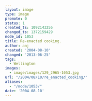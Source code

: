 ```yaml
---
layout: image
type: image
promote: 0
status: 1
created_ts: 1092143256
changed_ts: 1372159429
node_id: 1053
title: Re-enacted cooking.
author: anj
created: '2004-08-10'
changed: '2013-06-25'
tags:
  - Wellington
images:
  - image/images/129_2965-1053.jpg
url: "/2004/08/10/re_enacted_cooking/"
aliases:
  - "/node/1053/"
date: '2004-08-10'
---
```


